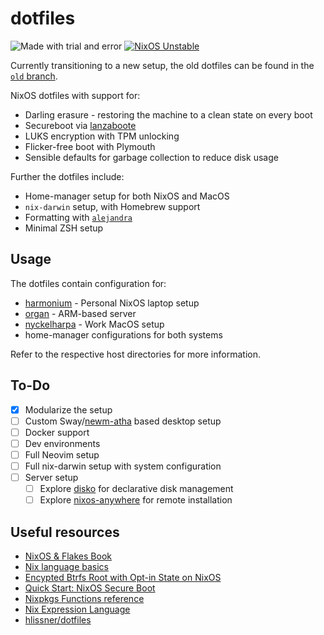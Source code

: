 # dotfiles

![Made with trial and error](https://img.shields.io/badge/Made%20with-trial%20and%20error-blue?style=flat-square&logo=haskell)
[![NixOS Unstable](https://img.shields.io/badge/NixOS-unstable-blue.svg?style=flat-square&logo=NixOS&logoColor=white)](https://nixos.org)

Currently transitioning to a new setup, the old dotfiles can be found in the [`old` branch](https://github.com/KubqoA/dotfiles/tree/old).

NixOS dotfiles with support for:
- Darling erasure - restoring the machine to a clean state on every boot
- Secureboot via [lanzaboote](https://github.com/nix-community/lanzaboote)
- LUKS encryption with TPM unlocking
- Flicker-free boot with Plymouth
- Sensible defaults for garbage collection to reduce disk usage

Further the dotfiles include:
- Home-manager setup for both NixOS and MacOS
- `nix-darwin` setup, with Homebrew support
- Formatting with [`alejandra`](https://github.com/kamadorueda/alejandra)
- Minimal ZSH setup

## Usage
The dotfiles contain configuration for:
- [harmonium](./hosts/harmonium) - Personal NixOS laptop setup
- [organ](./hosts/organ) - ARM-based server
- [nyckelharpa](./hosts/nyckelharpa) - Work MacOS setup
- home-manager configurations for both systems

Refer to the respective host directories for more information.

## To-Do
- [x] Modularize the setup
- [ ] Custom Sway/[newm-atha](https://sr.ht/~atha/newm-atha/) based desktop setup
- [ ] Docker support
- [ ] Dev environments
- [ ] Full Neovim setup
- [ ] Full nix-darwin setup with system configuration
- [ ] Server setup
  - [ ] Explore [disko](https://github.com/nix-community/disko) for declarative disk management
  - [ ] Explore [nixos-anywhere](https://github.com/nix-community/nixos-anywhere) for remote installation

## Useful resources
- [NixOS & Flakes Book](https://nixos-and-flakes.thiscute.world/)
- [Nix language basics](https://nix.dev/tutorials/nix-language)
- [Encypted Btrfs Root with Opt-in State on NixOS](https://mt-caret.github.io/blog/posts/2020-06-29-optin-state.html)
- [Quick Start: NixOS Secure Boot](https://github.com/nix-community/lanzaboote)
- [Nixpkgs Functions reference](https://nixos.org/manual/nixpkgs/stable/#chap-functions)
- [Nix Expression Language](https://nixos.org/manual/nix/stable/#ch-expression-language)
- [hlissner/dotfiles](https://github.com/hlissner/dotfiles)
